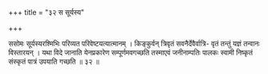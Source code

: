 +++
title = "३२ स सूर्यस्य"

+++

ससोमः सूर्यस्यरश्मिभिः परिव्यत परिवेष्टयत्यात्मानम् । किङ्कुर्वन् त्रिवृतं सवनैर्देवैर्वात्रि- वृतं तन्तुं यज्ञं तन्वानः विस्तारयन् । यथा विदे जानाति येनप्रकारेण सम्पूर्णमवगच्छति तस्माएवं जनीनाम्पतिः पालकः स्वामी निष्कृतं संस्कृतं पात्रं उपयाति गच्छति ॥ ३२ ॥